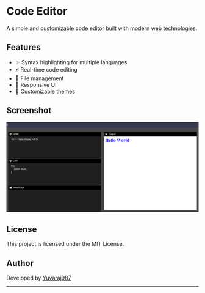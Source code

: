 # Code Editor

A simple and customizable code editor built with modern web technologies.

## Features

- ✨ Syntax highlighting for multiple languages
- ⚡ Real-time code editing
- 📁 File management
- 📱 Responsive UI
- 🎨 Customizable themes

## Screenshot

![Screenshot](/Code.png)

## License

This project is licensed under the MIT License.

## Author

 Developed by [Yuvaraj987](https://github.com/Yuvaraj987)

 ---
